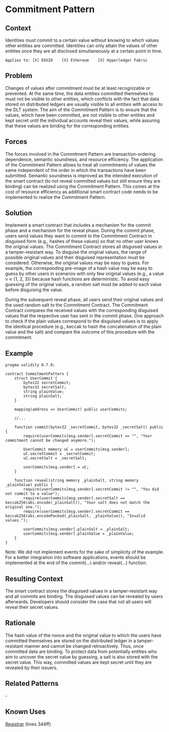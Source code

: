 # Commitment Pattern
## Context
Identities must commit to a certain value without knowing to which values other entities are committed. Identities can only attain the values of other entities once they are all disclosed simultaneously at a certain point in time.

``Applies to: [X] EOSIO    [X] Ethereum    [X] Hyperledger Fabric``

## Problem
Changes of values after commitment must be at least recognizable or prevented. At the same time, the data entities committed themselves to must not be visible to other entities, which conflicts with the fact that data stored on distributed ledgers are usually visible to all entities with access to the DLT system. The aim of the Commitment Pattern is to ensure that the values, which have been committed, are not visible to other entities and kept secret until the individual accounts reveal their values, while assuring that these values are binding for the corresponding entities.

## Forces
The forces involved in the Commitment Pattern are transaction-ordering dependence, semantic soundness, and resource efficiency. The application of the Commitment Pattern allows to treat all commitments of values the same independent of the order in which the transactions have been submitted. Semantic soundness is improved as the intended execution of the smart contract (to not reveal committed values but still ensure they are binding) can be realized using the Commitment Pattern. This comes at the cost of resource efficiency as additional smart contract code needs to be implemented to realize the Commitment Pattern.

## Solution
Implement a smart contract that includes a mechanism for the commit phase and a mechanism for the reveal phase. During the commit phase, users send values they want to commit to the Commitment Contract in disguised form (e.g., hashes of these values) so that no other user knows the original values. The Commitment Contract stores all disguised values in a tamper-resistant way. To disguise the original values, the range of possible original values and their disguised representation must be considered. Otherwise, the original values may be easy to guess. For example, the corresponding pre-image of a hash value may be easy to guess by other users in scenarios with only few original values (e.g., a value v ∊ {1, 2, 3}) because hash functions are deterministic. To avoid easy guessing of the original values, a random salt must be added to each value before disguising the value.

During the subsequent reveal phase, all users send their original values and the used random salt to the Commitment Contract. The Commitment Contract compares the received values with the corresponding disguised values that the respective user has sent in the commit phase. One approach to check if the plain values correspond to the disguised values is to apply the identical procedure (e.g., keccak to hash the concatenation of the plain value and the salt) and compare the outcome of this procedure with the commitment.

## Example

```Solidity
pragma solidity 0.7.0;

contract CommitmentPattern {
    struct UserCommit { 
        bytes32 secretCommit; 
        bytes32 secretSalt; 
        string plainValue; 
        string plainSalt;
    }

    mapping(address => UserCommit) public userCommits;

    //...
    
    function commit(bytes32 _secretCommit, bytes32 _secretSalt) public {
        require(userCommits[msg.sender].secretCommit == "", "Your commitment cannot be changed anymore.");

        UserCommit memory uC = userCommits[msg.sender];
        uC.secretCommit = _secretCommit;
        uC.secretSalt = _secretSalt;

        userCommits[msg.sender] = uC;
    }

    function reveal(string memory _plainSalt, string memory _plainValue) public { 
        require(userCommits[msg.sender].secretCommit != "", "You did not commit to a value"); 
        require(userCommits[msg.sender].secretSalt == keccak256(abi.encode(_plainSalt)), "Your salt does not match the original one."); 
        require(userCommits[msg.sender].secretCommit == keccak256(abi.encodePacked(_plainSalt, _plainValue)), "Invalid values.");

        userCommits[msg.sender].plainSalt = _plainSalt;
        userCommits[msg.sender].plainValue = _plainValue;
    }
}
```

Note: We did not implement events for the sake of simplicity of the example. For a better integration into software applications, events should be implemented at the end of the commit(…) and/or reveal(…) function.

## Resulting Context
The smart contract stores the disguised values in a tamper-resistant way and all commits are binding. The disguised values can be revealed by users afterwards. Developers should consider the case that not all users will reveal their secret values.

## Rationale
The hash value of the nonce and the original value to which the users have committed themselves are stored on the distributed ledger in a tamper-resistant manner and cannot be changed retroactively. Thus, once committed data are binding. To protect data from potentially entities who aim to uncover the secret value by guessing, a salt is also stored with the secret value. This way, committed values are kept secret until they are revealed by their issuers.

## Related Patterns
\-

## Known Uses
[Registrar](https://etherscan.io/address/0x6090A6e47849629b7245Dfa1Ca21D94cd15878Ef#code) (lines 344ff)
